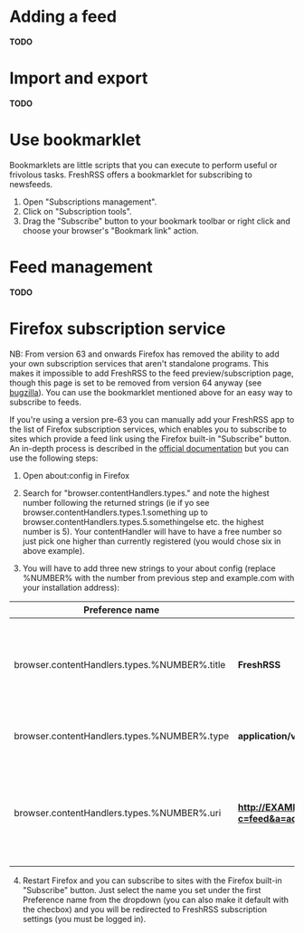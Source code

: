 # Adding a feed

**TODO**

# Import and export

**TODO**

# Use bookmarklet

Bookmarklets are little scripts that you can execute to perform useful or
frivolous tasks. FreshRSS offers a bookmarklet for subscribing to newsfeeds.

 1. Open "Subscriptions management".
 2. Click on "Subscription tools".
 3. Drag the "Subscribe" button to your bookmark toolbar or right click and
    choose your browser's "Bookmark link" action.

# Feed management

**TODO**

# Firefox subscription service

NB: From version 63 and onwards Firefox has removed the ability to add your
own subscription services that aren't standalone programs. This makes it
impossible to add FreshRSS to the feed preview/subscription page, though
this page is set to be removed from version 64 anyway (see
[bugzilla](https://bugzilla.mozilla.org/show_bug.cgi?id=1477667)). You can
use the bookmarklet mentioned above for an easy way to subscribe to feeds.

If you're using a version pre-63 you can manually add your FreshRSS app to
the list of Firefox subscription services, which enables you to subscribe to
sites which provide a feed link using the Firefox built-in "Subscribe"
button. An in-depth process is described in the [official
documentation](https://developer.mozilla.org/en-US/Firefox/Releases/2/Adding_feed_readers_to_Firefox)
but you can use the following steps:

  1. Open about:config in Firefox

  2. Search for "browser.contentHandlers.types." and note the highest number
     following the returned strings (ie if yo see
     browser.contentHandlers.types.1.something up to
     browser.contentHandlers.types.5.somethingelse etc. the highest number
     is 5). Your contentHandler will have to have a free number so just pick
     one higher than currently registered (you would chose six in above
     example).

  3. You will have to add three new strings to your about config (replace
     %NUMBER% with the number from previous step and example.com with your
     installation address):

  | Preference name                              | Value                                                      | Note                                                      |
  | -------------------------------------------- | ---------------------------------------------------------- | --------------------------------------------------------- |
  | browser.contentHandlers.types.%NUMBER%.title | **FreshRSS**                                               | Use any name you would like (ie. "My feeds")              |
  | browser.contentHandlers.types.%NUMBER%.type  | **application/vnd.mozilla.maybe.feed**                     | Do not change this value!                                 |
  | browser.contentHandlers.types.%NUMBER%.uri   | **http://EXAMPLE.COM/FreshRss/i?c=feed&a=add&url_rss=%s** | Replace base url with yours and switch to https (if used) |

  4. Restart Firefox and you can subscribe to sites with the Firefox
     built-in "Subscribe" button. Just select the name you set under the
     first Preference name from the dropdown (you can also make it default
     with the checbox) and you will be redirected to FreshRSS subscription
     settings (you must be logged in).
